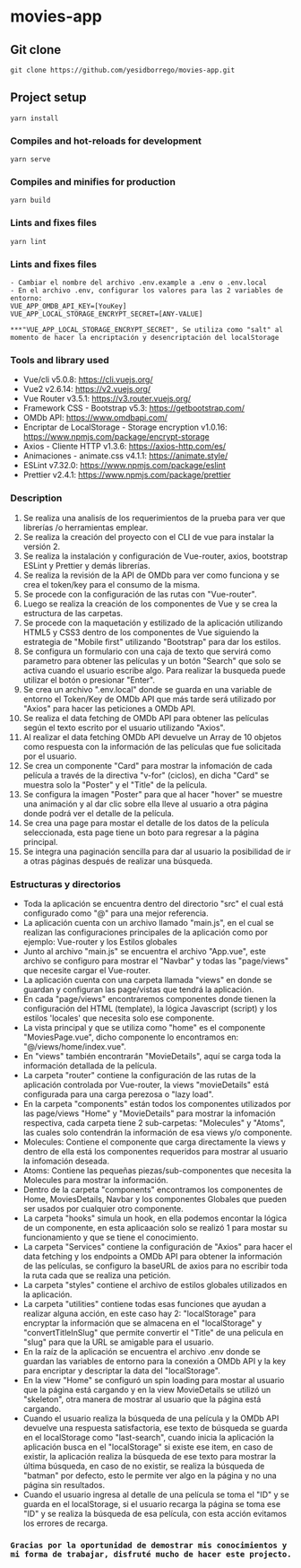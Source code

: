 # movies-app

## Git clone

```
git clone https://github.com/yesidborrego/movies-app.git
```

## Project setup

```
yarn install
```

### Compiles and hot-reloads for development

```
yarn serve
```

### Compiles and minifies for production

```
yarn build
```

### Lints and fixes files

```
yarn lint
```

### Lints and fixes files

```
- Cambiar el nombre del archivo .env.example a .env o .env.local
- En el archivo .env, configurar los valores para las 2 variables de entorno:
VUE_APP_OMDB_API_KEY=[YouKey]
VUE_APP_LOCAL_STORAGE_ENCRYPT_SECRET=[ANY-VALUE]

***"VUE_APP_LOCAL_STORAGE_ENCRYPT_SECRET", Se utiliza como "salt" al momento de hacer la encriptación y desencriptación del localStorage

```

### Tools and library used

- Vue/cli v5.0.8: https://cli.vuejs.org/
- Vue2 v2.6.14: https://v2.vuejs.org/
- Vue Router v3.5.1: https://v3.router.vuejs.org/
- Framework CSS - Bootstrap v5.3: https://getbootstrap.com/
- OMDb API: https://www.omdbapi.com/
- Encriptar de LocalStorage - Storage encryption v1.0.16: https://www.npmjs.com/package/encrypt-storage
- Axios - Cliente HTTP v1.3.6: https://axios-http.com/es/
- Animaciones - animate.css v4.1.1: https://animate.style/
- ESLint v7.32.0: https://www.npmjs.com/package/eslint
- Prettier v2.4.1: https://www.npmjs.com/package/prettier

### Description

1. Se realiza una analisís de los requerimientos de la prueba para ver que librerías /o herramientas emplear.
2. Se realiza la creación del proyecto con el CLI de vue para instalar la versión 2.
3. Se realiza la instalación y configuración de Vue-router, axios, bootstrap ESLint y Prettier y demás librerías.
4. Se realiza la revisión de la API de OMDb para ver como funciona y se crea el token/key para el consumo de la misma.
5. Se procede con la configuración de las rutas con "Vue-router".
6. Luego se realiza la creación de los componentes de Vue y se crea la estructura de las carpetas.
7. Se procede con la maquetación y estilizado de la aplicación utilizando HTML5 y CSS3 dentro de los componentes de Vue siguiendo la estrategia de "Mobile first" utilizando "Bootstrap" para dar los estilos.
8. Se configura un formulario con una caja de texto que servirá como parametro para obtener las películas y un botón "Search" que solo se activa cuando el usuario escribe algo. Para realizar la busqueda puede utilizar el botón o presionar "Enter".
9. Se crea un archivo ".env.local" donde se guarda en una variable de entorno el Token/Key de OMDb API que más tarde será utilizado por "Axios" para hacer las peticiones a OMDb API.
10. Se realiza el data fetching de OMDb API para obtener las películas según el texto escrito por el usuario utilizando "Axios".
11. Al realizar el data fetching OMDb API devuelve un Array de 10 objetos como respuesta con la información de las películas que fue solicitada por el usuario.
12. Se crea un componente "Card" para mostrar la infomación de cada película a través de la directiva "v-for" (ciclos), en dicha "Card" se muestra solo la "Poster" y el "Title" de la película.
13. Se configura la imagen "Poster" para que al hacer "hover" se muestre una animación y al dar clic sobre ella lleve al usuario a otra página donde podrá ver el detalle de la película.
14. Se crea una page para mostar el detalle de los datos de la película seleccionada, esta page tiene un boto para regresar a la página principal.
15. Se integra una paginación sencilla para dar al usuario la posibilidad de ir a otras páginas después de realizar una búsqueda.

### Estructuras y directorios

- Toda la aplicación se encuentra dentro del directorio "src" el cual está configurado como "@" para una mejor referencia.
- La aplicación cuenta con un archivo llamado "main.js", en el cual se realizan las configuraciones principales de la aplicación como por ejemplo: Vue-router y los Estilos globales
- Junto al archivo "main.js" se encuentra el archivo "App.vue", este archivo se configuro para mostrar el "Navbar" y todas las "page/views" que necesite cargar el Vue-router.
- La aplicación cuenta con una carpeta llamada "views" en donde se guardan y configuran las page/vistas que tendrá la aplicación.
- En cada "page/views" encontraremos componentes donde tienen la configuración del HTML (template), la lógica Javascript (script) y los estilos 'locales' que necesita solo ese componente.
- La vista principal y que se utiliza como "home" es el componente "MoviesPage.vue", dicho componente lo encontramos en: "@/views/home/index.vue".
- En "views" también encontrarán "MovieDetails", aquí se carga toda la información detallada de la película.
- La carpeta "router" contiene la configuración de las rutas de la aplicación controlada por Vue-router, la views "movieDetails" está configurada para una carga perezosa o "lazy load".
- En la carpeta "components" están todos los componentes utilizados por las page/views "Home" y "MovieDetails" para mostrar la infomación respectiva, cada carpeta tiene 2 sub-carpetas: "Molecules" y "Atoms", las cuales solo contendrán la información de esa views y/o componente.
- Molecules: Contiene el componente que carga directamente la views y dentro de ella está los componentes requeridos para mostrar al usuario la infomación deseada.
- Atoms: Contiene las pequeñas piezas/sub-componentes que necesita la Molecules para mostrar la información.
- Dentro de la carpeta "components" encontramos los componentes de Home, MoviesDetails, Navbar y los componentes Globales que pueden ser usados por cualquier otro componente.
- La carpeta "hooks" simula un hook, en ella podemos encontar la lógica de un componente, en esta aplicaación solo se realizó 1 para mostar su funcionamiento y que se tiene el conocimiento.
- La carpeta "Services" contiene la configuración de "Axios" para hacer el data fetching y los endpoints a OMDb API para obtener la información de las películas, se configuro la baseURL de axios para no escribir toda la ruta cada que se realiza una petición.
- La carpeta "styles" contiene el archivo de estilos globales utilizados en la aplicación.
- La carpeta "utilities" contiene todas esas funciones que ayudan a realizar alguna acción, en este caso hay 2: "localStorage" para encryptar la información que se almacena en el "localStorage" y "convertTitleInSlug" que permite convertir el "Title" de una pelicula en "slug" para que la URL se amigable para el usuario.
- En la raíz de la aplicación se encuentra el archivo .env donde se guardan las variables de entorno para la conexión a OMDb API y la key para encriptar y descriptar la data del "localStorage".
- En la view "Home" se configuró un spin loading para mostar al usuario que la página está cargando y en la view MovieDetails se utilizó un "skeleton", otra manera de mostrar al usuario que la página está cargando.
- Cuando el usuario realiza la búsqueda de una película y la OMDb API devuelve una respuesta satisfactoria, ese texto de búsqueda se guarda en el localStorage como "last-search", cuando inicia la aplicación la aplicación busca en el "localStorage" si existe ese item, en caso de existir, la aplicación realiza la búsqueda de ese texto para mostrar la última búsqueda, en caso de no existir, se realiza la búsqueda de "batman" por defecto, esto le permite ver algo en la página y no una página sin resultados.
- Cuando el usuario ingresa al detalle de una película se toma el "ID" y se guarda en el localStorage, si el usuario recarga la página se toma ese "ID" y se realiza la búsqueda de esa película, con esta acción evitamos los errores de recarga.

### `Gracias por la oportunidad de demostrar mis conocimientos y mi forma de trabajar, disfruté mucho de hacer este projecto.`
